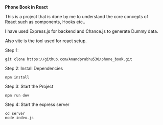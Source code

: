 **Phone Book in React**

This is a project that is done by me to understand the core concepts of React such as components, Hooks etc..

I have used Express.js for backend and Chance.js to generate Dummy data.

Also vite is the tool used for react setup.

Step 1:

```
git clone https://github.com/Anandprabhu530/phone_book.git
```

Step 2: Install Dependencies

```
npm install
```

Step 3: Start the Project

```
npm run dev
```

Step 4: Start the express server

```
cd server
node index.js
```
